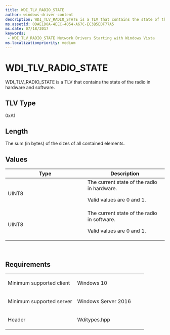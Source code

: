 ```yaml
---
title: WDI_TLV_RADIO_STATE
author: windows-driver-content
description: WDI_TLV_RADIO_STATE is a TLV that contains the state of the radio in hardware and software.
ms.assetid: 0DAE1D0A-4EEC-4054-A67C-EC3B5EDF77A5
ms.date: 07/18/2017
keywords:
 - WDI_TLV_RADIO_STATE Network Drivers Starting with Windows Vista
ms.localizationpriority: medium
---
```


# WDI\_TLV\_RADIO\_STATE


WDI\_TLV\_RADIO\_STATE is a TLV that contains the state of the radio in hardware and software.

## TLV Type


0xA1

## Length


The sum (in bytes) of the sizes of all contained elements.

## Values


<table>
<colgroup>
<col width="50%" />
<col width="50%" />
</colgroup>
<thead>
<tr class="header">
<th>Type</th>
<th>Description</th>
</tr>
</thead>
<tbody>
<tr class="odd">
<td>UINT8</td>
<td>The current state of the radio in hardware.
<p>Valid values are 0 and 1.</p></td>
</tr>
<tr class="even">
<td>UINT8</td>
<td>The current state of the radio in software.
<p>Valid values are 0 and 1.</p></td>
</tr>
</tbody>
</table>

 

Requirements
------------

<table>
<colgroup>
<col width="50%" />
<col width="50%" />
</colgroup>
<tbody>
<tr class="odd">
<td><p>Minimum supported client</p></td>
<td><p>Windows 10</p></td>
</tr>
<tr class="even">
<td><p>Minimum supported server</p></td>
<td><p>Windows Server 2016</p></td>
</tr>
<tr class="odd">
<td><p>Header</p></td>
<td>Wditypes.hpp</td>
</tr>
</tbody>
</table>

 

 




